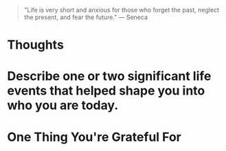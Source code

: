 
> \"Life is very short and anxious for those who forget the past, neglect the present, and fear the future.\" — Seneca

# Thoughts

# Describe one or two significant life events that helped shape you into who you are today.

# One Thing You're Grateful For

